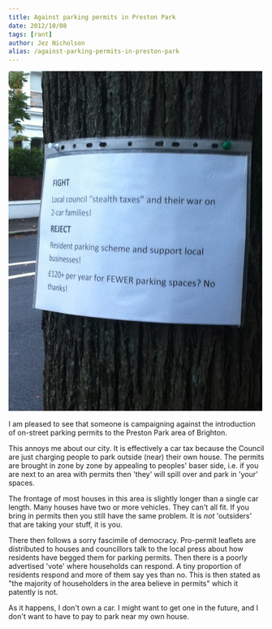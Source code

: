 ```yaml
---
title: Against parking permits in Preston Park
date: 2012/10/08
tags: [rant]
author: Jez Nicholson
alias: /against-parking-permits-in-preston-park
---
```

![/images/parking.jpg](/images/parking.jpg)

I am pleased to see that someone is campaigning against the introduction of on-street parking permits to the Preston Park area of Brighton.

This annoys me about our city. It is effectively a car tax because the Council are just charging people to park outside (near) their own house. The permits are brought in zone by zone by appealing to peoples' baser side, i.e. if you are next to an area with permits then 'they' will spill over and park in 'your' spaces.

The frontage of most houses in this area is slightly longer than a single car length. Many houses have two or more vehicles. They can't all fit. If you bring in permits then you still have the same problem. It is _not_ 'outsiders' that are taking your stuff, it is you.

There then follows a sorry fascimile of democracy. Pro-permit leaflets are distributed to houses and councillors talk to the local press about how residents have begged them for parking permits. Then there is a poorly advertised 'vote' where households can respond. A tiny proportion of residents respond and more of them say yes than no. This is then stated as "the majority of householders in the area believe in permits" which it patently is not.

As it happens, I don't own a car. I might want to get one in the future, and I don't want to have to pay to park near my own house.

